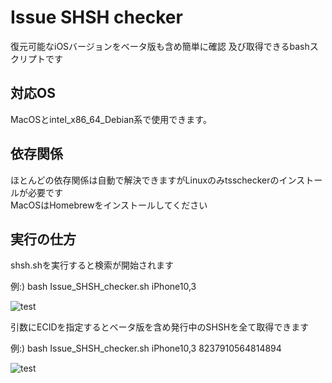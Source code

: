 # Issue SHSH checker
復元可能なiOSバージョンをベータ版も含め簡単に確認 及び取得できるbashスクリプトです

## 対応OS
MacOSとintel_x86_64_Debian系で使用できます。

## 依存関係
ほとんどの依存関係は自動で解決できますがLinuxのみtsscheckerのインストールが必要です  
MacOSはHomebrewをインストールしてください

## 実行の仕方
shsh.shを実行すると検索が開始されます

例:) bash Issue_SHSH_checker.sh iPhone10,3  

![test](Docs/test.png)

引数にECIDを指定するとベータ版を含め発行中のSHSHを全て取得できます

例:) bash Issue_SHSH_checker.sh iPhone10,3 8237910564814894

![test](Docs/shsh.png)
